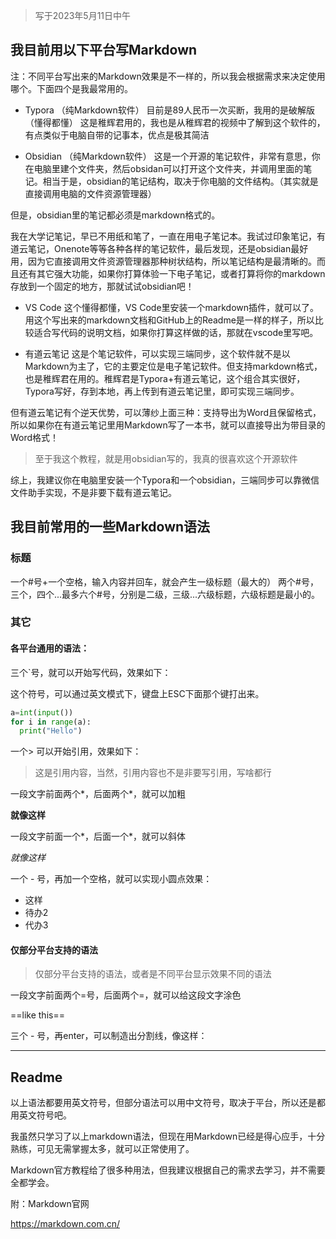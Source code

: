 >写于2023年5月11日中午

## 我目前用以下平台写Markdown

注：不同平台写出来的Markdown效果是不一样的，所以我会根据需求来决定使用哪个。下面四个是我最常用的。

- Typora （纯Markdown软件）
目前是89人民币一次买断，我用的是破解版（懂得都懂）
这是稚辉君用的，我也是从稚辉君的视频中了解到这个软件的，有点类似于电脑自带的记事本，优点是极其简洁

- Obsidian （纯Markdown软件）
这是一个开源的笔记软件，非常有意思，你在电脑里建个文件夹，然后obsidan可以打开这个文件夹，并调用里面的笔记。相当于是，obsidian的笔记结构，取决于你电脑的文件结构。（其实就是直接调用电脑的文件资源管理器）

但是，obsidian里的笔记都必须是markdown格式的。

我在大学记笔记，早已不用纸和笔了，一直在用电子笔记本。我试过印象笔记，有道云笔记，Onenote等等各种各样的笔记软件，最后发现，还是obsidian最好用，因为它直接调用文件资源管理器那种树状结构，所以笔记结构是最清晰的。而且还有其它强大功能，如果你打算体验一下电子笔记，或者打算将你的markdown存放到一个固定的地方，那就试试obsidian吧！

- VS Code
这个懂得都懂，VS Code里安装一个markdown插件，就可以了。用这个写出来的markdown文档和GitHub上的Readme是一样的样子，所以比较适合写代码的说明文档，如果你打算这样做的话，那就在vscode里写吧。

- 有道云笔记
这是个笔记软件，可以实现三端同步，这个软件就不是以Markdown为主了，它的主要定位是电子笔记软件。但支持markdown格式，也是稚辉君在用的。稚辉君是Typora+有道云笔记，这个组合其实很好，Typora写好，存到本地，再上传到有道云笔记里，即可实现三端同步。

但有道云笔记有个逆天优势，可以薄纱上面三种：支持导出为Word且保留格式，所以如果你在有道云笔记里用Markdown写了一本书，就可以直接导出为带目录的Word格式！

>至于我这个教程，就是用obsidian写的，我真的很喜欢这个开源软件

综上，我建议你在电脑里安装一个Typora和一个obsidian，三端同步可以靠微信文件助手实现，不是非要下载有道云笔记。


## 我目前常用的一些Markdown语法

### 标题
一个#号+一个空格，输入内容并回车，就会产生一级标题（最大的）
两个#号，三个，四个...最多六个#号，分别是二级，三级...六级标题，六级标题是最小的。


### 其它
#### 各平台通用的语法：

三个`号，就可以开始写代码，效果如下：

这个符号，可以通过英文模式下，键盘上ESC下面那个键打出来。

```python
a=int(input())
for i in range(a):
  print("Hello")
```

一个> 可以开始引用，效果如下：
> 这是引用内容，当然，引用内容也不是非要写引用，写啥都行

一段文字前面两个*，后面两个*，就可以加粗

**就像这样**

一段文字前面一个*，后面一个*，就可以斜体

*就像这样*

一个 - 号，再加一个空格，就可以实现小圆点效果：
- 这样
- 待办2
- 代办3

#### 仅部分平台支持的语法

>仅部分平台支持的语法，或者是不同平台显示效果不同的语法

一段文字前面两个=号，后面两个=，就可以给这段文字涂色

==like this==

三个 - 号，再enter，可以制造出分割线，像这样：

---

## Readme

以上语法都要用英文符号，但部分语法可以用中文符号，取决于平台，所以还是都用英文符号吧。

我虽然只学习了以上markdown语法，但现在用Markdown已经是得心应手，十分熟练，可见无需掌握太多，就可以正常使用了。

Markdown官方教程给了很多种用法，但我建议根据自己的需求去学习，并不需要全都学会。

附：Markdown官网

https://markdown.com.cn/





